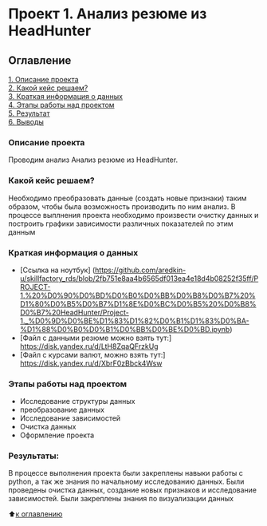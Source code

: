 # Проект 1. Анализ резюме из HeadHunter

## Оглавление  
[1. Описание проекта](.README.md#Описание-проекта)  
[2. Какой кейс решаем?](.README.md#Какой-кейс-решаем)  
[3. Краткая информация о данных](.README.md#Краткая-информация-о-данных)  
[4. Этапы работы над проектом](.README.md#Этапы-работы-над-проектом)  
[5. Результат](.README.md#Результат)    
[6. Выводы](.README.md#Выводы) 

### Описание проекта    
Проводим анализ Анализ резюме из HeadHunter. 

### Какой кейс решаем?    
Необходимо преобразовать данные (создать новые признаки) таким образом, чтобы была возможность производить по ним анализ.
В процессе выплнения проекта необходимо произвести очистку данных и построить графики зависимости различных показателей
по этим данным


### Краткая информация о данных
- [Ссылка на ноутбук] (https://github.com/aredkin-u/skillfactory_rds/blob/2fb751e8aa4b6565df013ea4e18d4b08252f35ff/PROJECT-1.%20%D0%90%D0%BD%D0%B0%D0%BB%D0%B8%D0%B7%20%D1%80%D0%B5%D0%B7%D1%8E%D0%BC%D0%B5%20%D0%B8%D0%B7%20HeadHunter/Project-1._%D0%9D%D0%BE%D1%83%D1%82%D0%B1%D1%83%D0%BA-%D1%88%D0%B0%D0%B1%D0%BB%D0%BE%D0%BD.ipynb)
- [Файл с данными резюме можно взять тут:] https://disk.yandex.ru/d/LtH8ZqaQFrzkUg
- [Файл с курсами валют, можно взять тут:] https://disk.yandex.ru/d/XbrF0zBbck4Wsw

### Этапы работы над проектом  
- Исследование структуры данных
- преобразование данных
- Исследование зависимостей
- Очистка данных
- Оформление проекта

### Результаты:  
В процессе выполнения проекта были закреплены навыки работы с python, а так же знания по начальному исследованию данных.
Были проведены очистка данных, создание новых признаков и исследование зависимостей. 
Были закреплены знания по визуализации данных

:arrow_up:[к оглавлению](.README.md#Оглавление)
